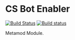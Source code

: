 CS Bot Enabler
==================
[![Build Status](https://travis-ci.org/Arkshine/CSBotEnabler.svg?branch=master)](https://travis-ci.org/Arkshine/CSBotEnabler) [![Build status](https://ci.appveyor.com/api/projects/status/nu0u6ofigy48epiq/branch/master?svg=true)](https://ci.appveyor.com/project/Arkshine/csbotenabler/branch/master)

Metamod Module.
